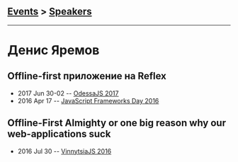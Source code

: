 ## [Events](../README.md) > [Speakers](../speakers.md)
---

# Денис Яремов

## Offline-first приложение на Reflex
- 2017 Jun 30-02 -- [OdessaJS 2017](https://www.youtube.com/watch?v=GF9tlx2SCOQ)    
- 2016 Apr 17 -- [JavaScript Frameworks Day 2016](https://frameworksdays.com/event/js-frameworks-day-2016/review/offline-first-app-reflex)    
## Offline-First Almighty or one big reason why our web-applications suck
- 2016 Jul 30 -- [VinnytsiaJS 2016](https://www.youtube.com/watch?v=u5PPiWwojDY)    
